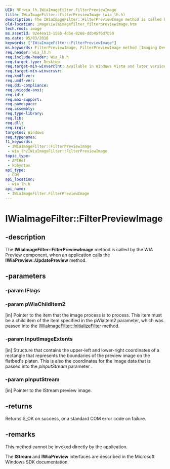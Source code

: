 ```yaml
---
UID: NF:wia_lh.IWiaImageFilter.FilterPreviewImage
title: IWiaImageFilter::FilterPreviewImage (wia_lh.h)
description: The IWiaImageFilter::FilterPreviewImage method is called by the WIA Preview component, when an application calls the IWiaPreview::UpdatePreview method.
old-location: image\iwiaimagefilter_filterpreviewimage.htm
tech.root: image
ms.assetid: 92e4ea13-156b-4d5e-8268-ddb45f6d7b50
ms.date: 05/03/2018
keywords: ["IWiaImageFilter::FilterPreviewImage"]
ms.keywords: FilterPreviewImage, FilterPreviewImage method [Imaging Devices], FilterPreviewImage method [Imaging Devices],IWiaImageFilter interface, IWiaErrorHandler_22a9ad6b-b9f4-49e5-9c62-2d32fbaf3d02.xml, IWiaImageFilter interface [Imaging Devices],FilterPreviewImage method, IWiaImageFilter.FilterPreviewImage, IWiaImageFilter::FilterPreviewImage, image.iwiaimagefilter_filterpreviewimage, wia_lh/IWiaImageFilter::FilterPreviewImage
req.header: wia_lh.h
req.include-header: Wia_lh.h
req.target-type: Desktop
req.target-min-winverclnt: Available in Windows Vista and later versions of the Windows operating systems.
req.target-min-winversvr: 
req.kmdf-ver: 
req.umdf-ver: 
req.ddi-compliance: 
req.unicode-ansi: 
req.idl: 
req.max-support: 
req.namespace: 
req.assembly: 
req.type-library: 
req.lib: 
req.dll: 
req.irql: 
targetos: Windows
req.typenames: 
f1_keywords:
 - IWiaImageFilter::FilterPreviewImage
 - wia_lh/IWiaImageFilter::FilterPreviewImage
topic_type:
 - APIRef
 - kbSyntax
api_type:
 - COM
api_location:
 - wia_lh.h
api_name:
 - IWiaImageFilter.FilterPreviewImage
---
```


# IWiaImageFilter::FilterPreviewImage


## -description

The <b>IWiaImageFilter::FilterPreviewImage</b> method is called by the WIA Preview component, when an application calls the <b>IWiaPreview::UpdatePreview</b> method.

## -parameters

### -param lFlags

### -param pWiaChildItem2 

[in]
Pointer to the item that the image process is to process. This item must be a child item of the item specified in the pWiaItem2 parameter, which was passed into the <a href="/windows-hardware/drivers/ddi/wia_lh/nf-wia_lh-iwiaimagefilter-initializefilter">IWiaImageFilter::InitializeFilter</a> method.

### -param InputImageExtents 

[in]
Structure that contains the upper-left and lower-right coordinates of a rectangle that represents the boundaries of the preview image on the flatbed's platen. This is also the coordinates for the image data that is passed into the <i>pInputStream</i> parameter .

### -param pInputStream 

[in]
Pointer to the IStream preview image.

## -returns

Returns S_OK on success, or a standard COM error code on failure.

## -remarks

This method cannot be invoked directly by the application.

The <b>IStream </b>and <b>IWiaPreview</b> interfaces are described in the Microsoft Windows SDK documentation.